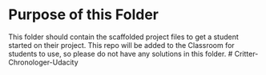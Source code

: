 # Purpose of this Folder

This folder should contain the scaffolded project files to get a student started on their project. This repo will be added to the Classroom for students to use, so please do not have any solutions in this folder.
#   C r i t t e r - C h r o n o l o g e r - U d a c i t y  
 